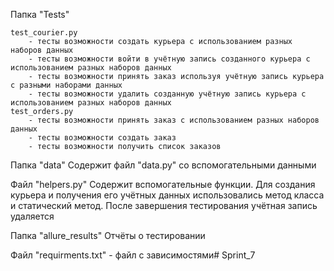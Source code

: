Папка "Tests"

    test_courier.py
        - тесты возможности создать курьера с использованием разных наборов данных
        - тесты возможности войти в учётную запись созданного курьера с использованием разных наборов данных
        - тесты возможности принять заказ используя учётную запись курьера с разными наборами данных
        - тесты возможности удалить созданную учётную запись курьера с использованием разных наборов данных
    test_orders.py
        - тесты возможности принять заказ с использованием разных наборов данных
        - тесты возможности создать заказ
        - тесты возможности получить список заказов

Папка "data" Содержит файл "data.py" со вспомогательными данными

Файл "helpers.py" Содержит вспомогательные функции. Для создания курьера и получения его учётных данных использовались метод класса и статический метод. После завершения тестирования учётная запись удаляется

Папка "allure_results" Отчёты о тестировании

Файл "requirments.txt" - файл с зависимостями# Sprint_7
